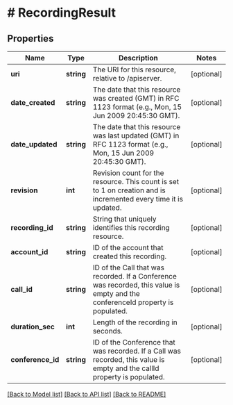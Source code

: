 # # RecordingResult

## Properties

Name | Type | Description | Notes
------------ | ------------- | ------------- | -------------
**uri** | **string** | The URI for this resource, relative to /apiserver. | [optional]
**date_created** | **string** | The date that this resource was created (GMT) in RFC 1123 format (e.g., Mon, 15 Jun 2009 20:45:30 GMT). | [optional]
**date_updated** | **string** | The date that this resource was last updated (GMT) in RFC 1123 format (e.g., Mon, 15 Jun 2009 20:45:30 GMT). | [optional]
**revision** | **int** | Revision count for the resource. This count is set to 1 on creation and is incremented every time it is updated. | [optional]
**recording_id** | **string** | String that uniquely identifies this recording resource. | [optional]
**account_id** | **string** | ID of the account that created this recording. | [optional]
**call_id** | **string** | ID of the Call that was recorded. If a Conference was recorded, this value is empty and the conferenceId property is populated. | [optional]
**duration_sec** | **int** | Length of the recording in seconds. | [optional]
**conference_id** | **string** | ID of the Conference that was recorded. If a Call was recorded, this value is empty and the callId property is populated. | [optional]

[[Back to Model list]](../../README.md#models) [[Back to API list]](../../README.md#endpoints) [[Back to README]](../../README.md)
